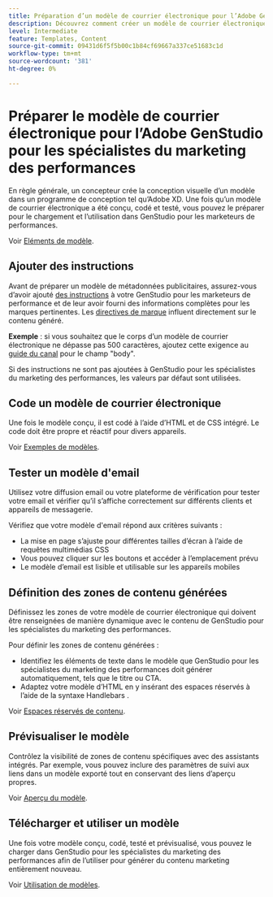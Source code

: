 ```yaml
---
title: Préparation d’un modèle de courrier électronique pour l’Adobe GenStudio pour les spécialistes du marketing des performances
description: Découvrez comment créer un modèle de courrier électronique personnalisé pour Adobe GenStudio pour les spécialistes du marketing des performances.
level: Intermediate
feature: Templates, Content
source-git-commit: 09431d6f5f5b00c1b84cf69667a337ce51683c1d
workflow-type: tm+mt
source-wordcount: '381'
ht-degree: 0%

---
```



# Préparer le modèle de courrier électronique pour l’Adobe GenStudio pour les spécialistes du marketing des performances

En règle générale, un concepteur crée la conception visuelle d’un modèle dans un programme de conception tel qu’Adobe XD. Une fois qu’un modèle de courrier électronique a été conçu, codé et testé, vous pouvez le préparer pour le chargement et l’utilisation dans GenStudio pour les marketeurs de performances.

Voir [Eléments de modèle](use-templates.md#template-elements).

## Ajouter des instructions

Avant de préparer un modèle de métadonnées publicitaires, assurez-vous d’avoir ajouté [des instructions](/help/user-guide/guidelines/overview.md) à votre GenStudio pour les marketeurs de performance et de leur avoir fourni des informations complètes pour les marques pertinentes. Les [directives de marque](/help/user-guide/guidelines/brands.md) influent directement sur le contenu généré.

**Exemple** : si vous souhaitez que le corps d’un modèle de courrier électronique ne dépasse pas 500 caractères, ajoutez cette exigence au [guide du canal](/help/user-guide/guidelines/brands.md#channel-guidelines) pour le champ &quot;body&quot;.

Si des instructions ne sont pas ajoutées à GenStudio pour les spécialistes du marketing des performances, les valeurs par défaut sont utilisées.

## Code un modèle de courrier électronique

Une fois le modèle conçu, il est codé à l’aide d’HTML et de CSS intégré. Le code doit être propre et réactif pour divers appareils.

Voir [Exemples de modèles](/help/user-guide/content/customize-template.md#template-examples).

## Tester un modèle d&#39;email

Utilisez votre diffusion email ou votre plateforme de vérification pour tester votre email et vérifier qu’il s’affiche correctement sur différents clients et appareils de messagerie.

Vérifiez que votre modèle d&#39;email répond aux critères suivants :

* La mise en page s’ajuste pour différentes tailles d’écran à l’aide de requêtes multimédias CSS
* Vous pouvez cliquer sur les boutons et accéder à l’emplacement prévu
* Le modèle d’email est lisible et utilisable sur les appareils mobiles

## Définition des zones de contenu générées

Définissez les zones de votre modèle de courrier électronique qui doivent être renseignées de manière dynamique avec le contenu de GenStudio pour les spécialistes du marketing des performances.

Pour définir les zones de contenu générées :

* Identifiez les éléments de texte dans le modèle que GenStudio pour les spécialistes du marketing des performances doit générer automatiquement, tels que le titre ou CTA.
* Adaptez votre modèle d’HTML en y insérant des espaces réservés à l’aide de la syntaxe Handlebars .

Voir [Espaces réservés de contenu](/help/user-guide/content/customize-template.md#content-placeholders).

## Prévisualiser le modèle

Contrôlez la visibilité de zones de contenu spécifiques avec des assistants intégrés. Par exemple, vous pouvez inclure des paramètres de suivi aux liens dans un modèle exporté tout en conservant des liens d’aperçu propres.

Voir [Aperçu du modèle](/help/user-guide/content/customize-template.md#template-preview).

## Télécharger et utiliser un modèle

Une fois votre modèle conçu, codé, testé et prévisualisé, vous pouvez le charger dans GenStudio pour les spécialistes du marketing des performances afin de l’utiliser pour générer du contenu marketing entièrement nouveau.

Voir [Utilisation de modèles](use-templates.md).
